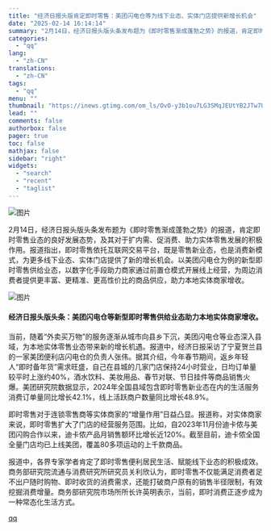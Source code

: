 ```yaml
---
title: "经济日报头版肯定即时零售：美团闪电仓等为线下业态、实体门店提供新增长机会"
date: "2025-02-14 16:14:14"
summary: "2月14日，经济日报头版头条发布题为《即时零售渐成蓬勃之势》的报道，肯定即时零售业态的良好发展态势，..."
categories:
  - "qq"
lang:
  - "zh-CN"
translations:
  - "zh-CN"
tags:
  - "qq"
menu: ""
thumbnail: "https://inews.gtimg.com/om_ls/OvO-y3b1ou7LG3SMqJEUtYB2JTw7UWMCUr9RHHYItKA48AA_640360/0"
lead: ""
comments: false
authorbox: false
pager: true
toc: false
mathjax: false
sidebar: "right"
widgets:
  - "search"
  - "recent"
  - "taglist"
---
```


![图片](https://inews.gtimg.com/news_bt/O0lq84Rhg-sfyO4nKll9nV56JJyGPPfEGLixynsglul_0AA/641)

2月14日，经济日报头版头条发布题为《即时零售渐成蓬勃之势》的报道，肯定即时零售业态的良好发展态势，及其对于扩内需、促消费、助力实体零售发展的积极作用。报道指出，即时零售依托互联网交易平台，既是零售新业态，也是消费新模式，为更多线下业态、实体门店提供了新的增长机会。以美团闪电仓为例的新型即时零售供给业态，以数字化手段助力商家通过前置仓模式开展线上经营，为周边消费者提供更丰富、更精准、更高性价比的商品供应，助力本地实体商家增收。

![图片](https://inews.gtimg.com/news_bt/OFPeZQlt9HRtX2yCK2GrOk_ByFYtDPnd4kS7q1OWZ9n7EAA/641)

#### 经济日报头版头条：美团闪电仓等新型即时零售供给业态助力本地实体商家增收。

当前，随着“外卖买万物”的服务逐渐从城市向县乡下沉，美团闪电仓等业态深入县域，为本地实体零售业态带来新的增长机遇。报道中，经济日报采访了宁夏贺兰县的一家美团便利店闪电仓的负责人张伟。据其介绍，今年春节期间，返乡年轻人“即时备年货”需求旺盛，自己在县城的几家门店保持24小时营业，日均订单量较平时上涨约40%，酒水饮料、美妆用品、春节对联、节日挂件等商品销售火爆。美团研究院数据显示，2024年全国县域包含即时零售新业态在内的生活服务消费订单量同比增长42.1%，线上活跃商户数量同比增长48.9%。

即时零售对于连锁零售商等实体商家的“增量作用”日益凸显。报道称，对实体商家来说，即时零售扩大了门店的经营服务范围。比如，自2023年11月份迪卡侬与美团闪购合作以来，迪卡侬产品月销售额环比增长近120%。截至目前，迪卡侬全国全量门店均已上线美团，覆盖80多项运动的上千款商品。

报道中，各界专家学者肯定了即时零售便利居民生活、赋能线下业态的积极成效。商务部研究院流通与消费研究所研究员关利欣认为，即时零售不仅能满足消费者足不出户随时购物、即时收货的消费需求，还能打破商户原有的销售半径限制，有效挖掘消费增量。商务部研究院市场所所长许英明表示，当前，即时消费正逐步成为一种常态化生活方式。

[qq](https://new.qq.com/rain/a/20250214A05X5L00)
